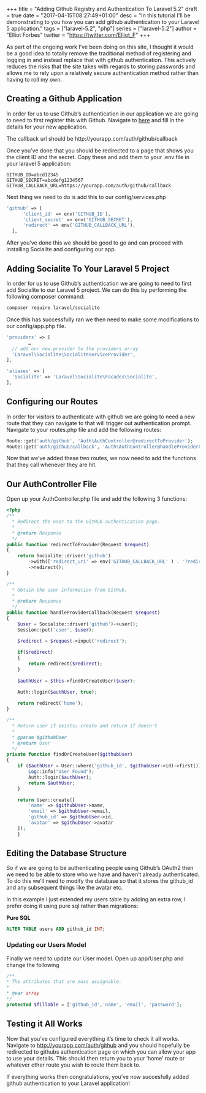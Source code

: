 +++
title = "Adding Github Registry and Authentication To Laravel 5.2"
draft = true
date = "2017-04-15T08:27:49+01:00"
desc = "In this tutorial I'll be demonstrating to you how you can add github authentication to your Laravel 5 application."
tags = ["laravel-5.2", "php"]
series = ["laravel-5.2"]
author = "Elliot Forbes"
twitter = "https://twitter.com/Elliot_F"
+++

<p>As part of the ongoing work I’ve been doing on this site, I thought it would be a good idea to totally remove the traditional method of registering and logging in and instead replace that with github authentication. This actively reduces the risks that the site takes with regards to storing passwords and allows me to rely upon a relatively secure authentication method rather than having to roll my own.</p>

<h2>Creating a Github Application</h2>

<p>In order for us to use Github’s authentication in our application we are going to need to first register this with Github. Navigate to <a href=”https://github.com/settings/applications/new”>here</a> and fill in the details for your new application. </p>

<p>The callback url should be http://yourapp.com/auth/github/callback </p>

<p>Once you’ve done that you should be redirected to a page that shows you the client ID and the secret. Copy these and add them to your .env file in your laravel 5 application: </p>

```t
GITHUB_ID=abcd12345
GITHUB_SECRET=abcdefg1234567
GITHUB_CALLBACK_URL=https://yourapp.com/auth/github/callback
```

<p>Next thing we need to do is add this to our config/services.php</p>

```php
'github' => [
      'client_id' => env('GITHUB_ID'),
      'client_secret' => env('GITHUB_SECRET'),
      'redirect' => env('GITHUB_CALLBACK_URL'),  
  ],
```

<p>After you’ve done this we should be good to go and can proceed with installing Socialite and configuring our app.</p>

<h2>Adding Socialite To Your Laravel 5 Project</h2>

<p>In order for us to use Github’s authentication we are going to need to first add Socialite to our Laravel 5 project. We can do this by performing the following composer command:</p>

```bash
composer require laravel/socialite
```

Once this has successfully ran we then need to make some modifications to our config/app.php file. 

```php
'providers' => [
		…
  // add our new provider to the providers array 
  'Laravel\Socialite\SocialiteServiceProvider',
],
```

```php
'aliases' => [
  'Socialite' => 'Laravel\Socialite\Facades\Socialite',
],
```

<h2>Configuring our Routes</h2>

<p>In order for visitors to authenticate with github we are going to need a new route that they can navigate to that will trigger out authentication prompt. Navigate to your routes.php file and add the following routes: </p>

```php
Route::get('auth/github', 'Auth\AuthController@redirectToProvider');
Route::get('auth/github/callback', 'Auth\AuthController@handleProviderCallback');
```

<p>Now that we’ve added these two routes, we now need to add the functions that they call whenever they are hit.</p>

<h2>Our AuthController File</h2>

<p>Open up your AuthController.php file and add the following 3 functions: </p>

```php
<?php    
/**
  * Redirect the user to the GitHub authentication page.
  *
  * @return Response
  */
public function redirectToProvider(Request $request)
{
    return Socialite::driver('github')
        ->with(['redirect_uri' => env('GITHUB_CALLBACK_URL' ) . '?redirect=' . $request->input('redirect')])
        ->redirect();
}

/**
  * Obtain the user information from GitHub.
  *
  * @return Response
  */
public function handleProviderCallback(Request $request)
{
    $user = Socialite::driver('github')->user();
    Session::put('user', $user);

    $redirect = $request->input('redirect');
    
    if($redirect)
    {
        return redirect($redirect);
    }
    
    $authUser = $this->findOrCreateUser($user);

    Auth::login($authUser, true);
            
    return redirect('home');
}

/**
  * Return user if exists; create and return if doesn't
  *
  * @param $githubUser
  * @return User
  */
private function findOrCreateUser($githubUser)
{
    if ($authUser = User::where('github_id', $githubUser->id)->first()) {
        Log::info("User Found");
        Auth::login($authUser);
        return $authUser;
    }

    return User::create([
        'name' => $githubUser->name,
        'email' => $githubUser->email,
        'github_id' => $githubUser->id,
        'avatar' => $githubUser->avatar
    ]);
    }
```

<h2>Editing the Database Structure</h2>

<p>So if we are going to be authenticating people using Github’s OAuth2 then we need to be able to store who we have and haven’t already authenticated. To do this we’ll need to modify the database so that it stores the github_id and any subsequent things like the avatar etc. </p>

<p>In this example I just extended my users table by adding an extra row, I prefer doing it using pure sql rather than migrations:</p>

<b>Pure SQL</b>

```sql
ALTER TABLE users ADD github_id INT;
```

<h3>Updating our Users Model</h2>

<p>Finally we need to update our User model. Open up app/User.php and change the following</p>

```php
/**
* The attributes that are mass assignable.
*
* @var array
*/
protected $fillable = ['github_id','name', 'email', 'password'];
```

## Testing it All Works

Now that you’ve configured everything it’s time to check it all works. Navigate to http://yourapp.com/auth/github and you should hopefully be redirected to githubs authentication page on which you can allow your app to use your details. This should then return you to your ‘home’ route or whatever other route you wish to route them back to.

If everything works then congratulations, you’ve now succesfully added github authentication to your Laravel application! 
